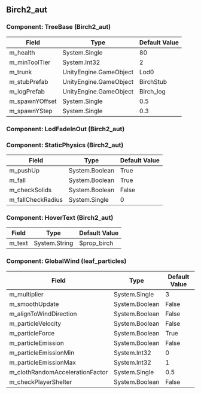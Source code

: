 ## Birch2_aut

### Component: TreeBase (Birch2_aut)

|Field|Type|Default Value|
|---|---|---|
|m_health|System.Single|80|
|m_minToolTier|System.Int32|2|
|m_trunk|UnityEngine.GameObject|Lod0|
|m_stubPrefab|UnityEngine.GameObject|BirchStub|
|m_logPrefab|UnityEngine.GameObject|Birch_log|
|m_spawnYOffset|System.Single|0.5|
|m_spawnYStep|System.Single|0.3|

### Component: LodFadeInOut (Birch2_aut)

### Component: StaticPhysics (Birch2_aut)

|Field|Type|Default Value|
|---|---|---|
|m_pushUp|System.Boolean|True|
|m_fall|System.Boolean|True|
|m_checkSolids|System.Boolean|False|
|m_fallCheckRadius|System.Single|0|

### Component: HoverText (Birch2_aut)

|Field|Type|Default Value|
|---|---|---|
|m_text|System.String|$prop_birch|

### Component: GlobalWind (leaf_particles)

|Field|Type|Default Value|
|---|---|---|
|m_multiplier|System.Single|3|
|m_smoothUpdate|System.Boolean|False|
|m_alignToWindDirection|System.Boolean|False|
|m_particleVelocity|System.Boolean|False|
|m_particleForce|System.Boolean|True|
|m_particleEmission|System.Boolean|False|
|m_particleEmissionMin|System.Int32|0|
|m_particleEmissionMax|System.Int32|1|
|m_clothRandomAccelerationFactor|System.Single|0.5|
|m_checkPlayerShelter|System.Boolean|False|

